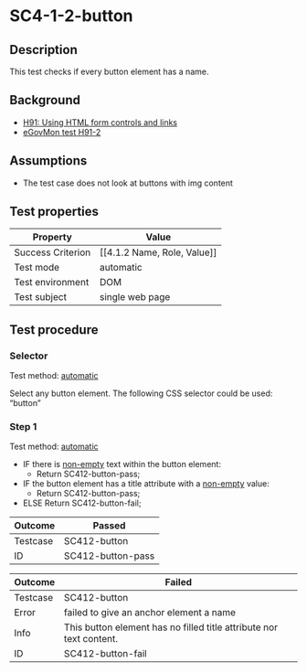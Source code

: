 
# SC4-1-2-button


## Description
This test checks if every button element has a name.


## Background
- [H91: Using HTML form controls and links](http://www.w3.org/TR/2014/NOTE-WCAG20-TECHS-20140311/H91.html)
- [eGovMon test H91-2](http://wiki.egovmon.no/wiki/SC4.1.2#ID:_H91-2)


## Assumptions
- The test case does not look at buttons with img content


## Test properties
| Property          | Value
|-------------------|----
| Success Criterion | [[4.1.2 Name, Role, Value]]
| Test mode         | automatic
| Test environment  | DOM
| Test subject      | single web page


## Test procedure

### Selector
Test method: [automatic][earl:automatic]

Select any button element. The following CSS selector could be used: “button”

### Step 1
Test method: [automatic][earl:automatic]

- IF there is [non-empty](../definitions/non-empty.md) text within the button element:
  - Return SC412-button-pass;
- IF the button element has a title attribute with a [non-empty](../definitions/non-empty.md) value:
  - Return SC412-button-pass;
- ELSE Return SC412-button-fail;


| Outcome  | Passed
|----------|-----
| Testcase | SC412-button
| ID       | SC412-button-pass

| Outcome  | Failed
|----------|-----
| Testcase | SC412-button
| Error    | failed to give an anchor element a name
| Info     | This button element has no filled title attribute nor text content.
| ID       |  SC412-button-fail



[earl:automatic]: ../earl/automatic.md
[earl:semiauto]: ../earl/semiauto.md
[earl:manual]: ../earl/manual.md